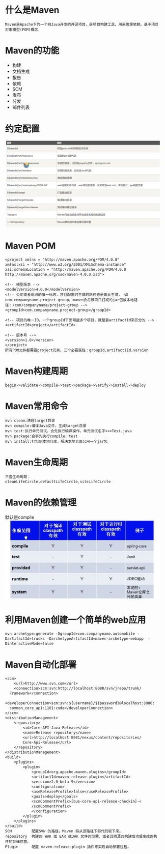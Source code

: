 # 什么是Maven

    Maven是Apache下的一个纯Java开发的开源项目，是项目构建工具，用来管理依赖。基于项目对象模型(POM)概念，
# Maven的功能
- 构建
- 文档生成
- 报告
- 依赖
- SCM
- 发布
- 分发
- 邮件列表

# 约定配置
![](./picture/maven约定配置.png)

# Maven POM

    <project xmlns = "http://maven.apache.org/POM/4.0.0"
    xmlns:xsi = "http://www.w3.org/2001/XMLSchema-instance"
    xsi:schemaLocation = "http://maven.apache.org/POM/4.0.0
    http://maven.apache.org/xsd/maven-4.0.0.xsd">
 
    <!-- 模型版本 -->
    <modelVersion>4.0.0</modelVersion>
    <!-- 公司或者组织的唯一标志，并且配置时生成的路径也是由此生成， 如com.companyname.project-group，maven会将该项目打成的jar包放本地路径：/com/companyname/project-group -->
    <groupId>com.companyname.project-group</groupId>
 
    <!-- 项目的唯一ID，一个groupId下面可能多个项目，就是靠artifactId来区分的 -->
    <artifactId>project</artifactId>
 
    <!-- 版本号 -->
    <version>1.0</version>
    </project>
    所有POM文件都需要project元素，三个必要属性：groupId,artifactiId,version

# Maven构建周期

    begin->validate->compile->test->package->verify->install->deploy

# Maven常用命令

    mvn clean:清理target目录
    mvn compile:编译Java文件，生成target目录
    mvn test:执行单元测试，会先执行编译操作，单元测试名字×××Test.java
    mvn package:会事先执行compile，test
    mvn install:打包到本地仓库，解决本地仓库公用一个jar包
# Maven生命周期

    三套生命周期：
    cleanLifeCircle,defaultLifeCircle,siteLifeCircle

# Maven的依赖管理
默认是compile
![](./picture/maven依赖范围.png)
# 利用Maven创建一个简单的web应用

    mvn archetype:generate -DgroupId=com.companyname.automobile -DartifactId=trucks -DarchetypeArtifactId=maven-archetype-webapp  -DinteractiveMode=false

# Maven自动化部署

    <scm>
        <url>http://www.svn.com</url>
        <connection>scm:svn:http://localhost:8080/svn/jrepo/trunk/
      Framework</connection>
        <developerConnection>scm:svn:${username}/${password}@localhost:8080:
      common_core_api:1101:code</developerConnection>
    </scm>
    <distributionManagement>
        <repository>
            <id>Core-API-Java-Release</id>
            <name>Release repository</name>
            <url>http://localhost:8081/nexus/content/repositories/
            Core-Api-Release</url>
        </repository>
    </distributionManagement>
    <build>
        <plugins>
            <plugin>
                <groupId>org.apache.maven.plugins</groupId>
                <artifactId>maven-release-plugin</artifactId>
                <version>2.0-beta-9</version>
                <configuration>
                <useReleaseProfile>false</useReleaseProfile>
                <goals>deploy</goals>
                <scmCommentPrefix>[bus-core-api-release-checkin]-<
                /scmCommentPrefix>
                </configuration>
            </plugin>
        </plugins>
    </build>
    SCM	        配置SVN 的路径，Maven 将从该路径下将代码取下来。
    repository	构建的 WAR 或 EAR 或JAR 文件的位置，或者其他源码构建成功后生成的构件的存储位置。
    Plugin	    配置 maven-release-plugin 插件来实现自动部署过程。